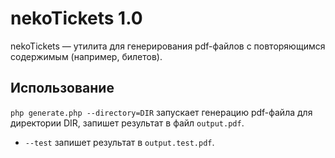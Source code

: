 # nekoTickets 1.0

nekoTickets — утилита для генерирования pdf-файлов с повторяющимся содержимым (например, билетов).

## Использование

`php generate.php --directory=DIR` запускает генерацию pdf-файла для директории DIR, запишет результат в файл `output.pdf`.

* `--test` запишет результат в `output.test.pdf`.